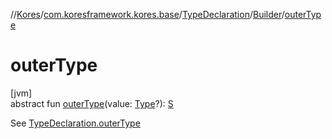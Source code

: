 //[Kores](../../../../index.md)/[com.koresframework.kores.base](../../index.md)/[TypeDeclaration](../index.md)/[Builder](index.md)/[outerType](outer-type.md)

# outerType

[jvm]\
abstract fun [outerType](outer-type.md)(value: [Type](https://docs.oracle.com/javase/8/docs/api/java/lang/reflect/Type.html)?): [S](index.md)

See [TypeDeclaration.outerType](../outer-type.md)

